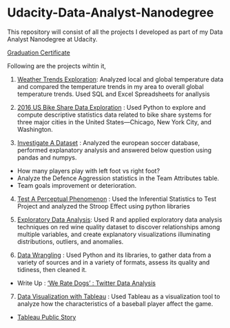 # Udacity-Data-Analyst-Nanodegree
This repository will consist of all the projects I developed as part of my Data Analyst Nanodegree at Udacity.

[Graduation Certificate](https://github.com/YSAREEN/Udacity-Data-Analyst-Nanodegree/blob/master/Certificate_Nanodegree.pdf)

Following are the projects wihtin it,
1. [Weather Trends Exploration](https://github.com/YSAREEN/Udacity-Data-Analyst-Nanodegree/tree/master/Explore%20Weather%20Trend): Analyzed local and global temperature data and compared the temperature trends in my area to overall global temperature trends. Used SQL and Excel Spreadsheets for anallysis

2. [2016 US Bike Share Data Exploration](https://github.com/YSAREEN/Udacity-Data-Analyst-Nanodegree/tree/master/Explore%20US%20Bikeshare%20Data) : Used Python to explore and compute descriptive statistics data related to bike share systems for three major cities in the United States—Chicago, New York City, and Washington. 

3. [Investigate A Dataset](https://github.com/YSAREEN/Udacity-Data-Analyst-Nanodegree/tree/master/Investigate%20a%20Dataset) : Analyzed the european soccer database, performed explanatory analysis and answered below question using pandas and numpys.
* How many players play with left foot vs right foot?
* Analyze the Defence Aggression statistics in the Team Attributes table.
* Team goals improvement or deterioration.

4. [Test A Perceptual Phenomenon](https://github.com/YSAREEN/Udacity-Data-Analyst-Nanodegree/tree/master/Test%20a%20perceptual%20Phenomenon) : Used the Inferential Statistics to Test Project and analyzed the Stroop Effect using python libraries

5. [Exploratory Data Analysis](https://github.com/YSAREEN/Udacity-Data-Analyst-Nanodegree/tree/master/Wine%20Quality%20-%20Final%20Project): Used R and applied exploratory data analysis techniques on red wine quality dataset to discover relationships among multiple variables, and create explanatory visualizations illuminating distributions, outliers, and anomalies.

6. [Data Wrangling](https://github.com/YSAREEN/Udacity-Data-Analyst-Nanodegree/tree/master/Wrangle%20and%20Analyze%20Data) : Used Python and its libraries, to gather data from a variety of sources and in a variety of formats, assess its quality and tidiness, then cleaned it. 
* Write Up : [‘We Rate Dogs’ : Twitter Data Analysis](https://github.com/YSAREEN/Udacity-Data-Analyst-Nanodegree/blob/master/Wrangle%20and%20Analyze%20Data/wrangle_report.pdf)

7. [Data Visualization with Tableau](https://github.com/YSAREEN/Udacity-Data-Analyst-Nanodegree/tree/master/Data%20Story%20Telling%20-%20Tableau%20Project) : Used Tableau as a visualization tool to analyze how the characteristics of a baseball player affect the game.
* [Tableau Public Story](https://public.tableau.com/profile/yukti6154#!/vizhome/BaseballDataAnalysis-Story1/Story1)
